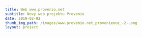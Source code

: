 ```yaml
---
title: Web www.provenio.net
subtitle: Nový web projektu Provenio
date: 2019-02-02
thumb_img_path: /images/www.provenio.net_provenience_-2-.png
layout: project
---
```


